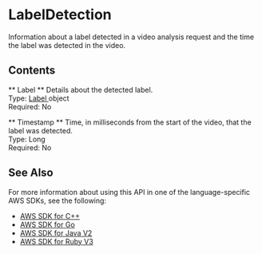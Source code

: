 # LabelDetection<a name="API_LabelDetection"></a>

Information about a label detected in a video analysis request and the time the label was detected in the video\. 

## Contents<a name="API_LabelDetection_Contents"></a>

 ** Label **   <a name="rekognition-Type-LabelDetection-Label"></a>
Details about the detected label\.  
Type: [ Label ](API_Label.md) object  
Required: No

 ** Timestamp **   <a name="rekognition-Type-LabelDetection-Timestamp"></a>
Time, in milliseconds from the start of the video, that the label was detected\.  
Type: Long  
Required: No

## See Also<a name="API_LabelDetection_SeeAlso"></a>

For more information about using this API in one of the language\-specific AWS SDKs, see the following:
+  [ AWS SDK for C\+\+](https://docs.aws.amazon.com/goto/SdkForCpp/rekognition-2016-06-27/LabelDetection) 
+  [ AWS SDK for Go](https://docs.aws.amazon.com/goto/SdkForGoV1/rekognition-2016-06-27/LabelDetection) 
+  [ AWS SDK for Java V2](https://docs.aws.amazon.com/goto/SdkForJavaV2/rekognition-2016-06-27/LabelDetection) 
+  [ AWS SDK for Ruby V3](https://docs.aws.amazon.com/goto/SdkForRubyV3/rekognition-2016-06-27/LabelDetection) 